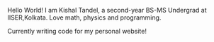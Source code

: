 Hello World! I am Kishal Tandel, a second-year BS-MS Undergrad at IISER,Kolkata. Love math, physics and programming.

Currently writing code for my personal website!
<!---
KishalTandel/KishalTandel is a ✨ special ✨ repository because its `README.md` (this file) appears on your GitHub profile.
You can click the Preview link to take a look at your changes.
--->

